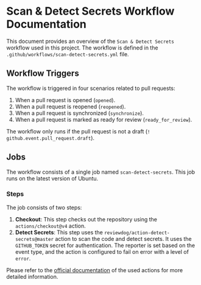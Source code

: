 # Scan & Detect Secrets Workflow Documentation

This document provides an overview of the `Scan & Detect Secrets` workflow used in this project. The workflow is defined
in the `.github/workflows/scan-detect-secrets.yml` file.

## Workflow Triggers

The workflow is triggered in four scenarios related to pull requests:

1. When a pull request is opened (`opened`).
2. When a pull request is reopened (`reopened`).
3. When a pull request is synchronized (`synchronize`).
4. When a pull request is marked as ready for review (`ready_for_review`).

The workflow only runs if the pull request is not a draft (`! github.event.pull_request.draft`).

## Jobs

The workflow consists of a single job named `scan-detect-secrets`. This job runs on the latest version of Ubuntu.

### Steps

The job consists of two steps:

1. **Checkout**: This step checks out the repository using the `actions/checkout@v4` action.
2. **Detect Secrets**: This step uses the `reviewdog/action-detect-secrets@master` action to scan the code and detect
   secrets. It uses the `GITHUB_TOKEN` secret for authentication. The reporter is set based on the event type, and the
   action is configured to fail on error with a level of `error`.

Please refer to the [official documentation](https://github.com/marketplace/actions/run-detect-secrets-with-reviewdog)
of the used actions for more detailed information.